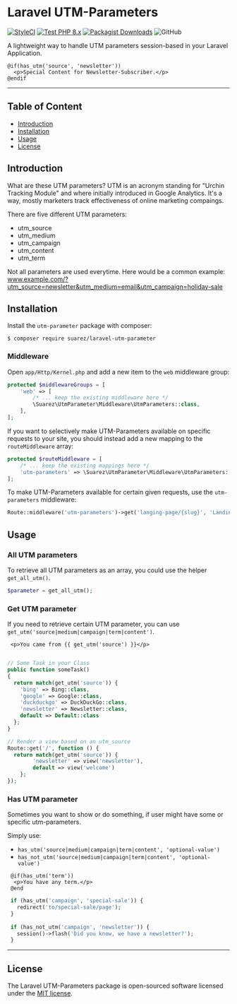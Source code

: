 # Laravel UTM-Parameters

[![StyleCI](https://github.styleci.io/repos/448347178/shield?branch=main)](https://github.styleci.io/repos/448347178?branch=main)
[![Test PHP 8.x](https://github.com/toni-suarez/laravel-utm-parameter/actions/workflows/tests-php8.yml/badge.svg?branch=main)](https://github.com/toni-suarez/laravel-utm-parameter/actions/workflows/tests-php8.yml)
[![Packagist Downloads](https://img.shields.io/packagist/dt/suarez/laravel-utm-parameter)](https://packagist.org/packages/suarez/laravel-utm-parameter)
![GitHub](https://img.shields.io/github/license/toni-suarez/laravel-utm-parameter)


A lightweight way to handle UTM parameters session-based in your Laravel Application.

```blade
@if(has_utm('source', 'newsletter'))
  <p>Special Content for Newsletter-Subscriber.</p>
@endif
```

---

## Table of Content

- [Introduction](#introduction)
- [Installation](#installation)
- [Usage](#usage)
- [License](#license)

## Introduction

What are these UTM parameters? UTM is an acronym standing for "Urchin Tracking Module" and where initially introduced in Google Analytics. It's a way, mostly marketers track effectiveness of online marketing compaings.

There are five different UTM parameters:
- utm_source
- utm_medium
- utm_campaign
- utm_content
- utm_term

Not all parameters are used everytime. 
Here would be a common example: www.example.com/?utm_source=newsletter&utm_medium=email&utm_campaign=holiday-sale


## Installation

Install the `utm-parameter` package with composer:

```
$ composer require suarez/laravel-utm-parameter
```

### Middleware

Open `app/Http/Kernel.php` and add a new item to the `web` middleware group:

```php
protected $middlewareGroups = [
    'web' => [
        /* ... keep the existing middleware here */
        \Suarez\UtmParameter\Middleware\UtmParameters::class,
    ],
];
```

If you want to selectively make UTM-Parameters available on specific requests to your site, you should instead add a new mapping to the `routeMiddleware` array:

```php
protected $routeMiddleware = [
    /* ... keep the existing mappings here */
    'utm-parameters' => \Suarez\UtmParameter\Middleware\UtmParameters::class,
];
```

To make UTM-Parameters available for certain given requests, use the `utm-parameters` middleware:

```php
Route::middleware('utm-parameters')->get('langing-page/{slug}', 'LandingPageController@show');
```

## Usage

### All UTM parameters

To retrieve all UTM parameters as an array, you could use the helper `get_all_utm()`.

```php
$parameter = get_all_utm();
```

###  Get UTM parameter

If you need to retrieve certain UTM parameter, you can use `get_utm('source|medium|campaign|term|content')`.

```blade
 <p>You came from {{ get_utm('source') }}</p>
```

```php

// Some Task in your Class
public function someTask()
{
  return match(get_utm('source')) {
    'bing' => Bing::class,
    'google' => Google::class,
    'duckduckgo' => DuckDuckGo::class,
    'newsletter' => Newsletter::class,
    default => Default::class
  };
}

// Render a view based on an utm_source
Route::get('/', function () {
  return match(get_utm('source')) {
        'newsletter' => view('newsletter'),
        default => view('welcome')
    };
});
```

### Has UTM parameter

Sometimes you want to show or do something, if user might have some or specific utm-parameters. 

Simply use:
- `has_utm('source|medium|campaign|term|content', 'optional-value')`
- `has_not_utm('source|medium|campaign|term|content', 'optional-value')`

```blade
 @if(has_utm('term'))
  <p>You have any term.</p>
 @end
```

```php
 if (has_utm('campaign', 'special-sale')) {
   redirect('to/special-sale/page');
 }
 
 if (has_not_utm('campaign', 'newsletter')) {
   session()->flash('Did you know, we have a newsletter?');
 }
```

---

## License

The Laravel UTM-Parameters package is open-sourced software licensed under the [MIT license](https://opensource.org/licenses/MIT).
